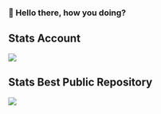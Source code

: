 ### 👋 Hello there, how you doing?

## Stats Account
![](https://github-readme-stats-beryl.vercel.app/api?username=wagnercrosa&show_icons=true&title_color=fff&icon_color=79ff97&text_color=9f9f9f&bg_color=151515)<br>


## Stats Best Public Repository
![](https://github-readme-stats.vercel.app/api/pin/?username=wagnercrosa&repo=sdk-genet-php&cache_seconds=86400&theme=dark)

